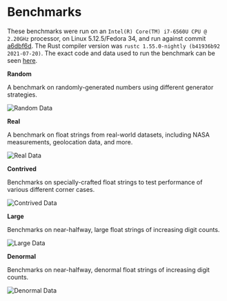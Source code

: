 # Benchmarks

These benchmarks were run on an `Intel(R) Core(TM) i7-6560U CPU @ 2.20GHz` processor, on Linux 5.12.5/Fedora 34, and run against commit [a6dbf6d](https://github.com/Alexhuszagh/rust-lexical-experimental/commit/a6dbf6d6639758989f24d6750ee9711d29c9f6bd). The Rust compiler version was `rustc 1.55.0-nightly (b41936b92 2021-07-20)`. The exact code and data used to run the benchmark can be seen [here](https://github.com/Alexhuszagh/rust-lexical/tree/main/lexical-benchmark/parse-float).

**Random**

A benchmark on randomly-generated numbers using different generator strategies.

![Random Data](https://raw.githubusercontent.com/Alexhuszagh/rust-lexical/main/lexical-parse-float/assets/random.svg)

**Real**

A benchmark on float strings from real-world datasets, including NASA measurements, geolocation data, and more.

![Real Data](https://raw.githubusercontent.com/Alexhuszagh/rust-lexical/main/lexical-parse-float/assets/real.svg)

**Contrived**

Benchmarks on specially-crafted float strings to test performance of various different corner cases.

![Contrived Data](https://raw.githubusercontent.com/Alexhuszagh/rust-lexical/main/lexical-parse-float/assets/contrived.svg)

**Large**

Benchmarks on near-halfway, large float strings of increasing digit counts.

![Large Data](https://raw.githubusercontent.com/Alexhuszagh/rust-lexical/main/lexical-parse-float/assets/large.svg)

**Denormal**

Benchmarks on near-halfway, denormal float strings of increasing digit counts.

![Denormal Data](https://raw.githubusercontent.com/Alexhuszagh/rust-lexical/main/lexical-parse-float/assets/denormal.svg)
